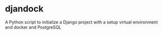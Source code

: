 # djandock
A Python script to initialize a Django project with a setup virtual environment and docker and PostgreSQL
